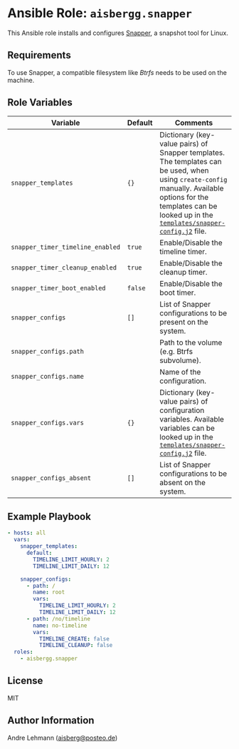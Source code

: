 # Ansible Role: `aisbergg.snapper`

This Ansible role installs and configures [Snapper](http://snapper.io), a snapshot tool for Linux.

## Requirements

To use Snapper, a compatible filesystem like _Btrfs_ needs to be used on the machine.

## Role Variables

| Variable | Default | Comments |
|----------|---------|----------|
| `snapper_templates` | `{}` | Dictionary (key-value pairs) of Snapper templates. The templates can be used, when using `create-config` manually. Available options for the templates can be looked up in the [`templates/snapper-config.j2`](templates/snapper-config.j2) file. |
| `snapper_timer_timeline_enabled` | `true` | Enable/Disable the timeline timer. | 
| `snapper_timer_cleanup_enabled` | `true` | Enable/Disable the cleanup timer. | 
| `snapper_timer_boot_enabled` | `false` | Enable/Disable the boot timer. | 
| `snapper_configs` | `[]` | List of Snapper configurations to be present on the system. | 
| `snapper_configs.path` |  | Path to the volume (e.g. Btrfs subvolume). | 
| `snapper_configs.name` |  | Name of the configuration. | 
| `snapper_configs.vars` | `{}` | Dictionary (key-value pairs) of configuration variables. Available variables can be looked up in the [`templates/snapper-config.j2`](templates/snapper-config.j2) file. | 
| `snapper_configs_absent` | `[]` | List of Snapper configurations to be absent on the system. | 

## Example Playbook

```yaml
- hosts: all
  vars:
    snapper_templates:
      default:
        TIMELINE_LIMIT_HOURLY: 2
        TIMELINE_LIMIT_DAILY: 12

    snapper_configs:
      - path: /
        name: root
        vars:
          TIMELINE_LIMIT_HOURLY: 2
          TIMELINE_LIMIT_DAILY: 12
      - path: /no/timeline
        name: no-timeline
        vars:
          TIMELINE_CREATE: false
          TIMELINE_CLEANUP: false
  roles:
    - aisbergg.snapper
```

## License

MIT

## Author Information

Andre Lehmann (aisberg@posteo.de)
